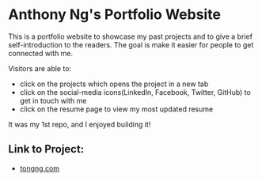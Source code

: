 # Anthony Ng's Portfolio Website

This is a portfolio website to showcase my past projects and to give a brief self-introduction to the readers. The goal is make it easier for people to get connected with me.

Visitors are able to:
* click on the projects which opens the project in a new tab
* click on the social-media icons(LinkedIn, Facebook, Twitter, GitHub) to get in touch with me
* click on the resume page to view my most updated resume

It was my 1st repo, and I enjoyed building it!

## Link to Project:
* [tongng.com](http://tongng.com)

